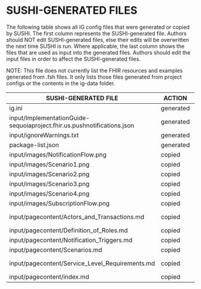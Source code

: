 # SUSHI-GENERATED FILES #

The following table shows all IG config files that were generated or copied by SUSHI.  The first column
represents the SUSHI-generated file. Authors should NOT edit SUSHI-generated files, else their edits will
be overwritten the next time SUSHI is run. Where applicable, the last column shows the files that are used
as input into the generated files. Authors should edit the input files in order to affect the SUSHI-generated
files.

NOTE: This file does not currently list the FHIR resources and examples generated from .fsh files. It only
lists those files generated from project configs or the contents in the ig-data folder.

| SUSHI-GENERATED FILE                                                    | ACTION    | INPUT FILE(S)                                                 |
| ----------------------------------------------------------------------- | --------- | ------------------------------------------------------------- |
| ig.ini                                                                  | generated | fsh/config.yaml                                               |
| input/ImplementationGuide-sequoiaproject.fhir.us.pushnotifications.json | generated | fsh/config.yaml, {all input resources and pages}              |
| input/ignoreWarnings.txt                                                | generated |                                                               |
| package-list.json                                                       | generated | fsh/config.yaml                                               |
| input/images/NotificationFlow.png                                       | copied    | fsh/ig-data/input/images/NotificationFlow.png                 |
| input/images/Scenario1.png                                              | copied    | fsh/ig-data/input/images/Scenario1.png                        |
| input/images/Scenario2.png                                              | copied    | fsh/ig-data/input/images/Scenario2.png                        |
| input/images/Scenario3.png                                              | copied    | fsh/ig-data/input/images/Scenario3.png                        |
| input/images/Scenario4.png                                              | copied    | fsh/ig-data/input/images/Scenario4.png                        |
| input/images/SubscriptionFlow.png                                       | copied    | fsh/ig-data/input/images/SubscriptionFlow.png                 |
| input/pagecontent/Actors_and_Transactions.md                            | copied    | fsh/ig-data/input/pagecontent/5_Actors_and_Transactions.md    |
| input/pagecontent/Definition_of_Roles.md                                | copied    | fsh/ig-data/input/pagecontent/4_Definition_of_Roles.md        |
| input/pagecontent/Notification_Triggers.md                              | copied    | fsh/ig-data/input/pagecontent/6_Notification_Triggers.md      |
| input/pagecontent/Scenarios.md                                          | copied    | fsh/ig-data/input/pagecontent/2_Scenarios.md                  |
| input/pagecontent/Service_Level_Requirements.md                         | copied    | fsh/ig-data/input/pagecontent/3_Service_Level_Requirements.md |
| input/pagecontent/index.md                                              | copied    | fsh/ig-data/input/pagecontent/index.md                        |